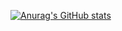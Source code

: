 [![Anurag's GitHub stats](https://github-readme-stats.vercel.app/api?username=burntnail&hide=markdown,javascript,css)](https://github.com/anuraghazra/github-readme-stats)

